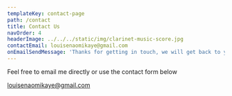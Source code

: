 ```yaml
---
templateKey: contact-page
path: /contact
title: Contact Us
navOrder: 4
headerImage: ../../../static/img/clarinet-music-score.jpg
contactEmail: louisenaomikaye@gmail.com
onEmailSendMessage: 'Thanks for getting in touch, we will get back to you soon'
---
```


Feel free to email me directly or use the contact form below

louisenaomikaye@gmail.com
